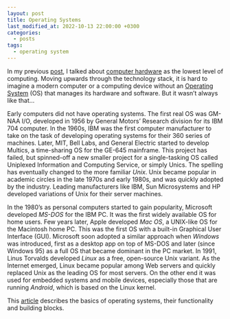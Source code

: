 ```yaml
---
layout: post
title: Operating Systems
last_modified_at: 2022-10-13 22:00:00 +0300
categories: 
  - posts
tags:
  - operating system
---
```

In my previous [post](/posts/2022/10/02/hardware.html), I talked about [computer hardware](/wiki/hardware) as the lowest level of computing. Moving upwards through the technology stack, it is hard to imagine a modern computer or a computing device without an [Operating System](/wiki/os) (OS) that manages its hardware and software. But it wasn’t always like that... 

Early computers did not have operating systems. The first real OS was GM-NAA I/O, developed in 1956 by General Motors’ Research division for its IBM 704 computer. In the 1960s, IBM was the first computer manufacturer to take on the task of developing operating systems for their 360 series of machines. Later, MIT, Bell Labs, and General Electric started to develop Multics, a time-sharing OS for the GE-645 mainframe. This project has failed, but spinned-off a new smaller project for a single-tasking OS called Uniplexed Information and Computing Service, or simply Unics. The spelling has eventually changed to the more familiar *Unix*. Unix became popular in academic circles in the late 1970s and early 1980s, and was quickly adopted by the industry. Leading manufacturers like IBM, Sun Microsystems and HP developed variations of Unix for their server machines. 

In the 1980’s as personal computers started to gain popularity, Microsoft developed *MS-DOS* for the IBM PC. It was the first widely available OS for home users. Few years later, Apple developed *Mac OS*, a UNIX-like OS for the Macintosh home PC. This was the first OS with a built-in Graphical User Interface (GUI). Microsoft soon adopted a similar approach when *Windows* was introduced, first as a desktop app on top of MS-DOS and later (since Windows 95) as a full OS that became dominant in the PC market. In 1991, Linus Torvalds developed *Linux* as a free, open-source Unix variant. As the Internet emerged, Linux became popular among Web servers and quickly replaced Unix as the leading OS for most servers. On the other end it was used for embedded systems and mobile devices, especially those that are running *Android*, which is based on the Linux kernel. 

This [article](/wiki/os) describes the basics of operating systems, their functionality and building blocks. 
